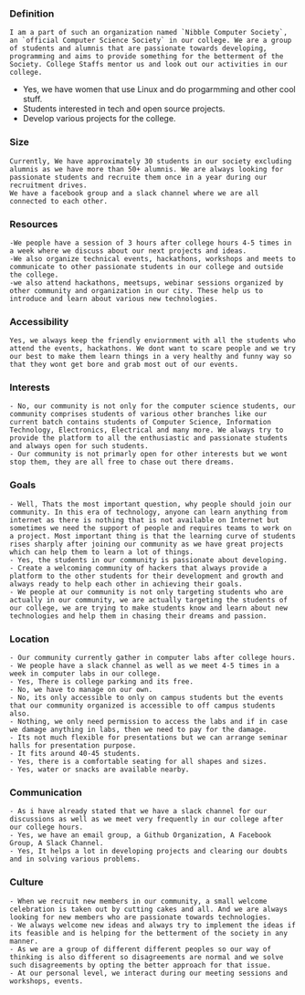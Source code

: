 ### Definition

    I am a part of such an organization named `Nibble Computer Society`, an `official Computer Science Society` in our college. We are a group of students and alumnis that are passionate towards developing, programming and aims to provide something for the betterment of the Society. College Staffs mentor us and look out our activities in our college.

  - Yes, we have women that use Linux and do progarmming and other cool stuff.
  - Students interested in tech and open source projects.
  - Develop various projects for the college.


### Size
    Currently, We have approximately 30 students in our society excluding alumnis as we have more than 50+ alumnis. We are always looking for passionate students and recruite them once in a year during our recruitment drives.
    We have a facebook group and a slack channel where we are all connected to each other.


### Resources

    -We people have a session of 3 hours after college hours 4-5 times in a week where we discuss about our next projects and ideas.
    -We also organize technical events, hackathons, workshops and meets to communicate to other passionate students in our college and outside the college.
    -we also attend hackathons, meetsups, webinar sessions organized by other community and organization in our city. These help us to introduce and learn about various new technologies.


### Accessibility
    Yes, we always keep the friendly enviornment with all the students who attend the events, hackathons. We dont want to scare people and we try our best to make them learn things in a very healthy and funny way so that they wont get bore and grab most out of our events.


### Interests
    - No, our community is not only for the computer science students, our community comprises students of various other branches like our current batch contains students of Computer Science, Information Technology, Electronics, Electrical and many more. We always try to provide the platform to all the enthusiastic and passionate students and always open for such students.
    - Our community is not primarly open for other interests but we wont stop them, they are all free to chase out there dreams.


### Goals
    - Well, Thats the most important question, why people should join our community. In this era of technology, anyone can learn anything from internet as there is nothing that is not available on Internet but sometimes we need the support of people and requires teams to work on a project. Most important thing is that the learning curve of students rises sharply after joining our community as we have great projects which can help them to learn a lot of things.
    - Yes, the students in our community is passionate about developing.
    - Create a welcoming community of hackers that always provide a platform to the other students for their development and growth and always ready to help each other in achieving their goals.
    - We people at our community is not only targeting students who are actually in our community, we are actually targeting the students of our college, we are trying to make students know and learn about new technologies and help them in chasing their dreams and passion.


### Location
    - Our community currently gather in computer labs after college hours.
    - We people have a slack channel as well as we meet 4-5 times in a week in computer labs in our college.
    - Yes, There is college parking and its free.
    - No, we have to manage on our own.
    - No, its only accessible to only on campus students but the events that our community organized is accessible to off campus students also.
    - Nothing, we only need permission to access the labs and if in case we damage anything in labs, then we need to pay for the damage.
    - Its not much flexible for presentations but we can arrange seminar halls for presentation purpose.
    - It fits around 40-45 students.
    - Yes, there is a comfortable seating for all shapes and sizes.
    - Yes, water or snacks are available nearby.


### Communication
    - As i have already stated that we have a slack channel for our discussions as well as we meet very frequently in our college after our college hours.
    - Yes, we have an email group, a Github Organization, A Facebook Group, A Slack Channel.
    - Yes, It helps a lot in developing projects and clearing our doubts and in solving various problems.


### Culture
    - When we recruit new members in our community, a small welcome celebration is taken out by cutting cakes and all. And we are always looking for new members who are passionate towards technologies.
    - We always welcome new ideas and always try to implement the ideas if its feasible and is helping for the betterment of the society in any manner.
    - As we are a group of different different peoples so our way of thinking is also different so disagreements are normal and we solve such disagreements by opting the better approach for that issue.
    - At our personal level, we interact during our meeting sessions and workshops, events.
